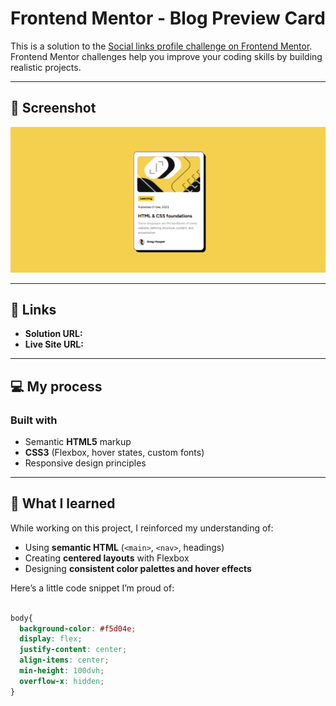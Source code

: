 # Frontend Mentor - Blog Preview Card

This is a solution to the [Social links profile challenge on Frontend Mentor](https://www.frontendmentor.io/challenges/blog-preview-card-ckPaj01IcS).  
Frontend Mentor challenges help you improve your coding skills by building realistic projects.

---

## 📸 Screenshot

![Screenshot of my solution](./preview.png)

---

## 🔗 Links

- **Solution URL:** [](#)
- **Live Site URL:** [](#)

---

## 💻 My process

### Built with
- Semantic **HTML5** markup  
- **CSS3** (Flexbox, hover states, custom fonts)  
- Responsive design principles  

---

## 🧠 What I learned

While working on this project, I reinforced my understanding of:
- Using **semantic HTML** (`<main>`, `<nav>`, headings)
- Creating **centered layouts** with Flexbox  
- Designing **consistent color palettes and hover effects**

Here’s a little code snippet I’m proud of:
```css

body{
  background-color: #f5d04e;
  display: flex;
  justify-content: center;
  align-items: center;
  min-height: 100dvh; 
  overflow-x: hidden; 
}

